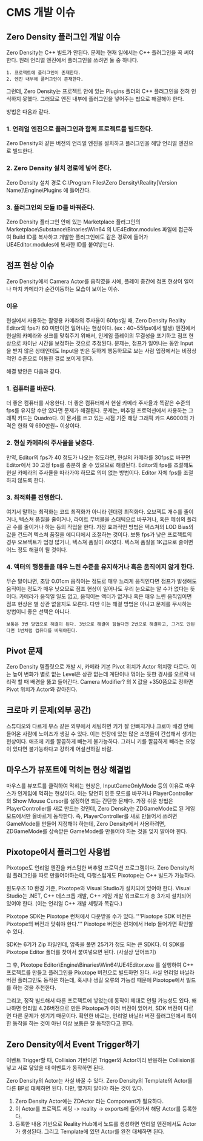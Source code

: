 # CMS 개발 이슈

## Zero Density 플러그인 개발 이슈

Zero Density는 C++ 빌드가 안된다. 문제는 현재 일에서는 C++ 플러그인을 꼭 써야 한다.
원래 언리얼 엔진에서 플러그인을 쓰려면 둘 중 하나다.
```
1. 프로젝트에 플러그인이 존재한다.
2. 엔진 내부에 플러그인이 존재한다.
```
그런데, Zero Density는 프로젝트 안에 있는 Plugins 폴더의 C++ 플러그인을 전혀 인식하지 못했다.
그러므로 엔진 내부에 플러그인을 넣어주는 법으로 해결해야 한다.

방법은 다음과 같다.

### 1. 언리얼 엔진으로 플러그인과 함께 프로젝트를 빌드한다.
Zero Density와 같은 버전의 언리얼 엔진을 설치하고 플러그인을 해당 언리얼 엔진으로 빌드한다.

### 2. Zero Density 설치 경로에 넣어 준다.
Zero Density 설치 경로 C:\Program Files\Zero Density\Reality\[Version Name]\Engine\Plugins
에 들어간다.

### 3. 플러그인의 모듈 ID를 바꿔준다.
Zero Density 플러그인 안에 있는 Marketplace 플러그인의 Marketplace\Substance\Binaries\Win64 의 
UE4Editor.modules 파일에 접근하여 Build ID를 복사하고 개발한 플러그인에도 같은 경로에 들어가 UE4Editor.modules에 복사한 ID를 붙여넣는다.

## 점프 현상 이슈
Zero Density에서 Camera Actor를 움직였을 시에, 플레이 중간에 점프 현상이 일어나 마치 카메라가 순간이동하는 모습이 보이는 이슈.

### 이유
현실에서 사용하는 촬영용 카메라의 주사율이 60fps일 때, Zero Density Reality Editor의 fps가 60 미만이면 일어나는 현상이다. (ex : 40~55fps에서 발생)
엔진에서 현실의 카메라와 싱크를 맞춰주기 위해서, 인게임 플레이의 무결성을 포기하고 점프 현상으로 차이난 시간을 보정하는 것으로 추정된다.
문제는, 점프가 일어나는 동안 Input을 받지 않은 상태인데도 Input을 받은 듯하게 행동하므로 보는 사람 입장에서는 비정상적인 수준으로 이동한 걸로 보이게 된다.

해결 방안은 다음과 같다.

### 1. 컴퓨터를 바꾼다.
더 좋은 컴퓨터를 사용한다. 더 좋은 컴퓨터에서 현실 카메라 주사율과 똑같은 수준의 fps를 유지할 수만 있다면 문제가 해결된다.
문제는, 버추얼 프로덕션에서 사용하는 그래픽 카드는 Quadro다. 이 문서를 쓰고 있는 시점 기준 해당 그래픽 카드 A6000의 가격은 한화 약 690만원~ 이상이다.

### 2. 현실 카메라의 주사율을 낮춘다.
만약, Editor의 fps가 40 정도가 나오는 정도라면, 현실의 카메라를 30fps로 바꾸면 Editor에서 30 고정 fps를 충분히 줄 수 있으므로 해결된다.
Editor의 fps를 조절해도 현실 카메라의 주사율을 따라가야 하므로 의미 없는 방법이다. Editor 자체 fps를 조절하지 않도록 한다.

### 3. 최적화를 진행한다.
여기서 말하는 최적화는 코드 최적화가 아니라 렌더링 최적화다.
오브젝트 개수를 줄이거나, 텍스쳐 품질을 줄이거나, 라이트 무버블을 스태틱으로 바꾸거나, 혹은 메쉬의 폴리곤 수를 줄이거나 하는 등의 작업을 한다.
가장 효과적인 방법은 텍스쳐의 LOD Bias의 값을 건드려 텍스쳐 품질을 에디터에서 조절하는 것이다.
보통 fps가 낮은 프로젝트의 경우 오브젝트가 엄청 많거나, 텍스쳐 품질이 4K였다. 텍스쳐 품질을 1K급으로 줄이면 어느 정도 해결이 될 것이다.

### 4. 액터의 행동들을 매우 느린 수준을 유지하거나 혹은 움직이지 않게 한다.
무슨 말이냐면, 초당 0.01cm 움직이는 정도로 매우 느리게 움직인다면 점프가 발생해도 움직이는 정도가 매우 낮으므로 점프 현상이 일어나도 우리 눈으로는 알 수가 없다는 뜻이다.
카메라가 움직일 일도 없고, 움직이는 액터가 없거나 혹은 매우 느린 움직임이면 점프 현상은 별 상관 없을지도 모른다. 다만 이는 해결 방법은 아니고 문제를 무시하는 방법이니 좋은 선택은 아니다.

```
보통은 3번 방법으로 해결이 된다. 3번으로 해결이 힘들다면 2번으로 해결하고, 그거도 안된다면 1번처럼 컴퓨터를 바꿔야한다.
```

## Pivot 문제

Zero Density 템플릿으로 개발 시, 카메라 기본 Pivot 위치가 Actor 위치랑 다르다.
이는 높이 변화가 별로 없는 Level은 상관 없는데
계단이나 꺾이는 듯한 경사를 오르락 내리락 할 때 배경을 뚫고 들어간다.
Camera Modifier? 의 X 값을 +350쯤으로 정하면 Pivot 위치가 Actor와 같아진다.


## 크로마 키 문제(외부 공간)

스튜디오와 다르게 부스 같은 외부에서 세팅하면
키가 잘 안빠지거나 크로마 배경 안에 들어온 사람에 노이즈가 생길 수 있다.
이는 천장에 있는 많은 조명들이 간섭해서 생기는 현상이다.
애초에 키를 깔끔하게 빼는게 불가능하다.
그러니 키를 깔끔하게 빼라는 요청이 있다면 불가능하다고 강하게 어설션하길 바람.

## 마우스가 뷰포트에 먹히는 현상 해결법

마우스를 뷰포트를 클릭하여 먹히는 현상은, InputGameOnlyMode 등의 이유로 마우스가 인게임에 먹히는 현상이다.
이는 당연히 인풋 모드를 바꾸거나 PlayerController의 Show Mouse Cursor를 설정하면 되는 간단한 문제다.
가장 쉬운 방법은 PlayerController를 새로 만드는 것인데, Zero Density는 ZDGameMode로 된 게임모드에서만 올바르게 동작한다.
즉, PlayerController를 새로 만들어서 쓰려면 GameMode를 만들어 지정해야 하는데,
Zero Density에서 사용하려면, ZDGameMode를 상속받은 GameMode를 만들어야 하는 것을 잊지 말아야 한다.

## Pixotope에서 플러그인 사용법

Pixotope도 언리얼 엔진을 커스텀한 버추얼 프로덕션 프로그램이다.
Zero Density처럼 플러그인을 따로 만들어야하는데, 다행스럽게도 Pixotope는 C++ 빌드가 가능하다.

윈도우즈 10 환경 기준, Pixotope와 Visual Studio가 설치되어 있어야 한다.
Visual Studio는 .NET, C++ 데스크톱 개발, C++ 게임 개발 워크로드가 총 3가지 설치되어 있어야 한다. (이는 언리얼 C++ 개발 세팅과 똑같다.)
 
Pixotope SDK는 Pixotope 런처에서 다운받을 수가 있다.
'''Pixotope SDK 버전은 Pixotope의 버전과 맞춰야 한다.''' Pixotope 버전은 런처에서 Help 들어가면 확인할 수 있다.

SDK는 6기가 Zip 파일인데, 압축을 풀면 25기가 정도 되는 큰 SDK다.
이 SDK를 Pixotope Editor 폴더를 찾아서 붙여넣으면 된다. (사실상 덮어쓰기)

그 후, Pixotope Editor\Engine\Binaries\Win64\UE4Editor.exe 를 실행하여 C++ 프로젝트를 만들고 플러그인을 Pixotope 버전으로 빌드하면 된다.
사실 언리얼 바닐라 버전 플러그인도 동작은 하는데, 혹시나 생길 오류의 가능성 때문에 Pixotope에서 빌드를 하는 것을 추천한다.

그리고, 정작 빌드해서 다른 프로젝트에 넣었는데 동작이 제대로 안될 가능성도 있다.
왜냐하면 언리얼 4.26버전으로 만든 Pixotope가 여러 버전이 있어서, SDK 버전이 다르면 다른 문제가 생기기 때문이다.
확인한 바로는, 언리얼 바닐라 버전 플러그인에서 특이한 동작을 하는 것이 아닌 이상 보통은 잘 동작한다고 한다.

## Zero Density에서 Event Trigger하기

이벤트 Trigger할 때, Collision 기반이면 Trigger와 Actor끼리 반응하는 Collision을 넣고 서로 닿았을 때 이벤트가 동작하면 된다.

Zero Density의 Actor는 사실 바꿀 수 있다. Zero Density의 Template의 Actor를 다른 BP로 대체하면 된다.
다만, 몇가지 알아야 하는 것이 있다.
1. Zero Density Actor에는 ZDActor 라는 Component가 필요하다.
2. 이 Actor를 프로젝트 세팅 -> reality -> exports에 들어가서 해당 Actor를 등록한다.
3. 등록한 내용 기반으로 Reality Hub에서 노드를 생성하면 언리얼 엔진에서도 Actor가 생성된다. 그리고 Template에 있던 Actor를 완전 대체하면 된다.